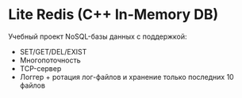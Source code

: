 # Lite Redis (C++ In-Memory DB)
Учебный проект NoSQL-базы данных с поддержкой:
- SET/GET/DEL/EXIST
- Многопоточность
- TCP-сервер
- Логгер + ротация лог-файлов и хранение только последних 10 файлов
